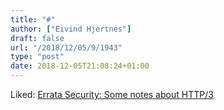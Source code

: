 ```yaml
---
title: "#"
author: ["Eivind Hjertnes"]
draft: false
url: "/2018/12/05/9/1943"
type: "post"
date: 2018-12-05T21:08:24+01:00
---
```


Liked:
[Errata
Security: Some notes about HTTP/3](https://blog.erratasec.com/2018/11/some-notes-about-http3.html#.XAgh1BNKjUw)
